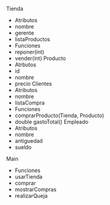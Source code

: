 Tienda
  - Atributos
  -   nombre
  -   gerente
  -   listaProductos
  - Funciones
  -   reponer(int)
  -   vender(int)
Producto
  - Atrbutos
  -   id
  -   nombre
  -   precio
Clientes
  - Atributos
  -   nombre
  -   listaCompra
  - Funciones
  -   comprarProducto(Tienda, Producto)
  -   double gastoTotal()
Empleado
  - Atributos
  -   nombre
  -   antiguedad
  -   sueldo

Main
  - Funciones
  -   usarTienda
  -   comprar
  -   mostrarCompras
  -   realizarQueja
